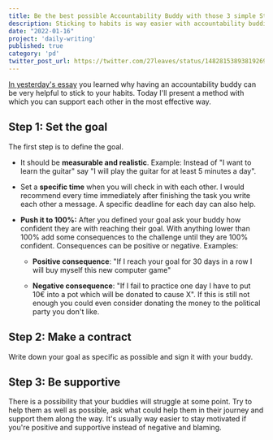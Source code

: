 ```yaml
---
title: Be the best possible Accountability Buddy with those 3 simple Steps
description: Sticking to habits is way easier with accountability buddies. Those steps will guide you.
date: "2022-01-16"
project: 'daily-writing'
published: true
category: 'pd'
twitter_post_url: https://twitter.com/27leaves/status/1482815389381926918
---
```


[In yesterday's essay](/blog/why-you-need-an-accountability-buddy)  you learned why having an accountability buddy can be very helpful to stick to your habits. Today I'll present a method with which you can support each other in the most effective way.

## Step 1: Set the goal

The first step is to define the goal.

-   It should be  **measurable and realistic**. Example: Instead of "I want to learn the guitar" say "I will play the guitar for at least 5 minutes a day".
    
-   Set a  **specific time**  when you will check in with each other. I would recommend every time immediately after finishing the task you write each other a message. A specific deadline for each day can also help.
    
-   **Push it to 100%:** After you defined your goal ask your buddy how confident they are with reaching their goal. With anything lower than 100% add some consequences to the challenge until they are 100% confident. Consequences can be positive or negative. Examples:
    
    -   **Positive consequence**: "If I reach your goal for 30 days in a row I will buy myself this new computer game"
        
    -   **Negative consequence**: "If I fail to practice one day I have to put 10€ into a pot which will be donated to cause X". If this is still not enough you could even consider donating the money to the political party you don't like.
        

## Step 2: Make a contract

Write down your goal as specific as possible and sign it with your buddy.

## Step 3: Be supportive

There is a possibility that your buddies will struggle at some point. Try to help them as well as possible, ask what could help them in their journey and support them along the way. It's usually way easier to stay motivated if you're positive and supportive instead of negative and blaming.